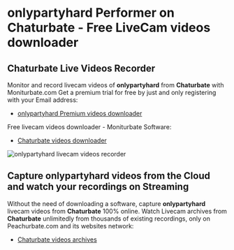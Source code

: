 # onlypartyhard Performer on Chaturbate - Free LiveCam videos downloader

## Chaturbate Live Videos Recorder

Monitor and record livecam videos of **onlypartyhard** from **Chaturbate** with Moniturbate.com
Get a premium trial for free by just and only registering with your Email address:
* [onlypartyhard Premium videos downloader](https://moniturbate.com/request-demo-licence-key.html)

Free livecam videos downloader - Moniturbate Software:
* [Chaturbate videos downloader](https://moniturbate.com/moniturbate-download-software.html)

![onlypartyhard livecam videos recorder](https://peachurnet.com/templates/moniturbate-software.png)


## Capture onlypartyhard videos from the Cloud and watch your recordings on Streaming

Without the need of downloading a software, capture **onlypartyhard** livecam videos from **Chaturbate** 100% online.
Watch Livecam archives from **Chaturbate** unlimitedly from thousands of existing recordings, only on Peachurbate.com and its websites network:
* [Chaturbate videos archives](https://peachurnet.com/)